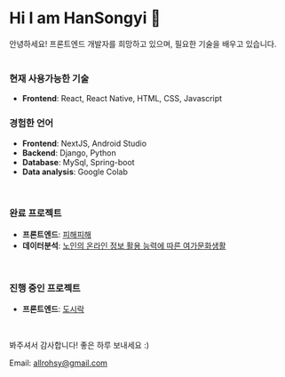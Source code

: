 # Hi I am HanSongyi 👋
안녕하세요! 프론트엔드 개발자를 희망하고 있으며, 필요한 기술을 배우고 있습니다.
<br/>
<br/>

### 현재 사용가능한 기술
- **Frontend**: React, React Native, HTML, CSS, Javascript

### 경험한 언어
- **Frontend**: NextJS, Android Studio
- **Backend**: Django, Python
- **Database**: MySql, Spring-boot
- **Data analysis**: Google Colab
<br/>


### 완료 프로젝트
- **프론트엔드**: [피해피해](https://github.com/hansongy1/Disaster_alert)
- **데이터분석**: [노인의 온라인 정보 활용 능력에 따른 여가문화생활](https://github.com/hansongy1/data-analysis-Project)
<br/>

### 진행 중인 프로젝트
- **프론트엔드**: [도시락](https://github.com/hansongy1/castone-FE
)
<br/>

봐주셔서 감사합니다! 좋은 하루 보내세요 :)
<br />

Email: allrohsy@gmail.com

